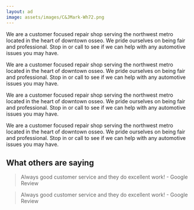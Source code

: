 ```yaml
---
layout: ad
image: assets/images/C&JMark-Wh72.png
---
```


We are a customer focused repair shop serving the northwest metro located in the heart of downtown osseo. We pride ourselves on being fair and professional. Stop in or call to see if we can help with any automotive issues you may have.

We are a customer focused repair shop serving the northwest metro located in the heart of downtown osseo. We pride ourselves on being fair and professional. Stop in or call to see if we can help with any automotive issues you may have.

We are a customer focused repair shop serving the northwest metro located in the heart of downtown osseo. We pride ourselves on being fair and professional. Stop in or call to see if we can help with any automotive issues you may have.

We are a customer focused repair shop serving the northwest metro located in the heart of downtown osseo. We pride ourselves on being fair and professional. Stop in or call to see if we can help with any automotive issues you may have.


## What others are saying

> Always good customer service and they do excellent work! - Google Review

> Always good customer service and they do excellent work! - Google Review
